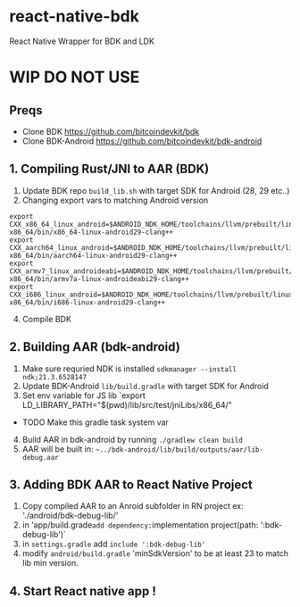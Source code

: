 # react-native-bdk
React Native Wrapper for BDK and LDK

# WIP DO NOT USE 

## Preqs
- Clone BDK
https://github.com/bitcoindevkit/bdk
- Clone BDK-Android
https://github.com/bitcoindevkit/bdk-android

## 1. Compiling Rust/JNI to AAR (BDK)
1. Update BDK repo `build_lib.sh` with target SDK for Android (28, 29 etc..)
3. Changing export vars to matching Android version

```
export CXX_x86_64_linux_android=$ANDROID_NDK_HOME/toolchains/llvm/prebuilt/linux-x86_64/bin/x86_64-linux-android29-clang++
export CXX_aarch64_linux_android=$ANDROID_NDK_HOME/toolchains/llvm/prebuilt/linux-x86_64/bin/aarch64-linux-android29-clang++
export CXX_armv7_linux_androideabi=$ANDROID_NDK_HOME/toolchains/llvm/prebuilt/linux-x86_64/bin/armv7a-linux-androideabi29-clang++
export CXX_i686_linux_android=$ANDROID_NDK_HOME/toolchains/llvm/prebuilt/linux-x86_64/bin/i686-linux-android29-clang++
```
4.  Compile BDK 

## 2.  Building AAR (bdk-android)
1. Make sure requried NDK is installed
`sdkmanager --install ndk;21.3.6528147`
2. Update BDK-Android `lib/build.gradle` with target SDK for Android 
3. Set env variable for JS lib 
`export LD_LIBRARY_PATH="$(pwd)/lib/src/test/jniLibs/x86_64/"
- TODO Make this gradle task system var

4. Build AAR in bdk-android by running
`./gradlew clean build`
5. AAR will be built in:
`~../bdk-android/lib/build/outputs/aar/lib-debug.aar`

## 3. Adding BDK AAR to React Native Project
1. Copy compiled AAR to an Anroid subfolder in RN project ex: './android/bdk-debug-lib/'
2. in 'app/build.grade` add dependency:
`implementation project(path: ':bdk-debug-lib')`
3. in  `settings.gradle` add `include ':bdk-debug-lib'`
4. modify `android/build.gradle` 'minSdkVersion' to be at least 23 to match lib min version.

## 4. Start React native app !

